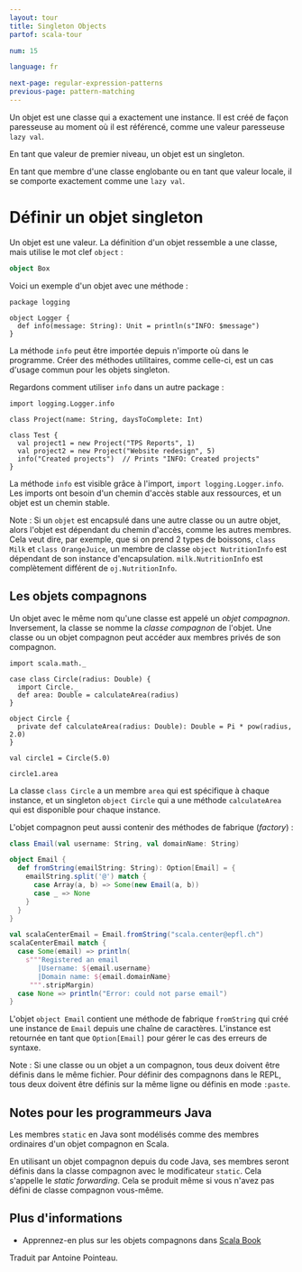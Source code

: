 ```yaml
---
layout: tour
title: Singleton Objects
partof: scala-tour

num: 15

language: fr

next-page: regular-expression-patterns
previous-page: pattern-matching
---
```


Un objet est une classe qui a exactement une instance. Il est créé de façon paresseuse au moment où il est référencé, comme une valeur paresseuse `lazy val`.

En tant que valeur de premier niveau, un objet est un singleton.

En tant que membre d'une classe englobante ou en tant que valeur locale, il se comporte exactement comme une `lazy val`.

# Définir un objet singleton

Un objet est une valeur. La définition d'un objet ressemble a une classe, mais utilise le mot clef `object` :

```scala mdoc
object Box
```

Voici un exemple d'un objet avec une méthode :

```
package logging

object Logger {
  def info(message: String): Unit = println(s"INFO: $message")
}
```

La méthode `info` peut être importée depuis n'importe où dans le programme. Créer des méthodes utilitaires, comme celle-ci, est un cas d'usage commun pour les objets singleton.

Regardons comment utiliser `info` dans un autre package :

```
import logging.Logger.info

class Project(name: String, daysToComplete: Int)

class Test {
  val project1 = new Project("TPS Reports", 1)
  val project2 = new Project("Website redesign", 5)
  info("Created projects")  // Prints "INFO: Created projects"
}
```

La méthode `info` est visible grâce à l'import, `import logging.Logger.info`. Les imports ont besoin d'un chemin d'accès stable aux ressources, et un objet est un chemin stable.

Note : Si un `objet` est encapsulé dans une autre classe ou un autre objet, alors l'objet est dépendant du chemin d'accès, comme les autres membres. Cela veut dire, par exemple, que si on prend 2 types de boissons, `class Milk` et `class OrangeJuice`, un membre de classe `object NutritionInfo` est dépendant de son instance d'encapsulation. `milk.NutritionInfo` est complètement différent de `oj.NutritionInfo`.

## Les objets compagnons

Un objet avec le même nom qu'une classe est appelé un _objet compagnon_. Inversement, la classe se nomme la _classe compagnon_ de l'objet. Une classe ou un objet compagnon peut accéder aux membres privés de son compagnon. 

```
import scala.math._

case class Circle(radius: Double) {
  import Circle._
  def area: Double = calculateArea(radius)
}

object Circle {
  private def calculateArea(radius: Double): Double = Pi * pow(radius, 2.0)
}

val circle1 = Circle(5.0)

circle1.area
```

La classe `class Circle` a un membre `area` qui est spécifique à chaque instance, et un singleton `object Circle` qui a une méthode `calculateArea` qui est disponible pour chaque instance.

L'objet compagnon peut aussi contenir des méthodes de fabrique (_factory_) :

```scala mdoc
class Email(val username: String, val domainName: String)

object Email {
  def fromString(emailString: String): Option[Email] = {
    emailString.split('@') match {
      case Array(a, b) => Some(new Email(a, b))
      case _ => None
    }
  }
}

val scalaCenterEmail = Email.fromString("scala.center@epfl.ch")
scalaCenterEmail match {
  case Some(email) => println(
    s"""Registered an email
       |Username: ${email.username}
       |Domain name: ${email.domainName}
     """.stripMargin)
  case None => println("Error: could not parse email")
}
```

L'objet `object Email` contient une méthode de fabrique `fromString` qui créé une instance de `Email` depuis une chaîne de caractères. L'instance est retournée en tant que `Option[Email]` pour gérer le cas des erreurs de syntaxe.

Note : Si une classe ou un objet a un compagnon, tous deux doivent être définis dans le même fichier. Pour définir des compagnons dans le REPL, tous deux doivent être définis sur la même ligne ou définis en mode `:paste`.

## Notes pour les programmeurs Java ##

Les membres `static` en Java sont modélisés comme des membres ordinaires d'un objet compagnon en Scala.

En utilisant un objet compagnon depuis du code Java, ses membres seront définis dans la classe compagnon avec le modificateur `static`. Cela s'appelle le _static forwarding_. Cela se produit même si vous n'avez pas défini de classe compagnon vous-même.

## Plus d'informations

* Apprennez-en plus sur les objets compagnons dans [Scala Book](/overviews/scala-book/companion-objects.html)

Traduit par Antoine Pointeau.